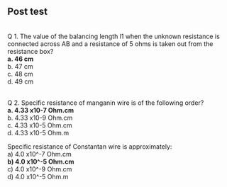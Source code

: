 ## Post test
<br>
Q 1. The value of the balancing length l1 when the unknown resistance is connected across AB and a resistance of 5 ohms is taken out from the resistance box?<br>
<b>a. 46 cm<br></b>
b. 47 cm<br>
c. 48 cm<br>
d. 49 cm<br><br>

Q 2. Specific resistance of manganin wire is of the following order?<br>
<b>a. 4.33 x10-7 Ohm.cm</b><br>
b. 4.33 x10-9 Ohm.cm<br>
c. 4.33 x10-5 Ohm.cm	<br>
d. 4.33 x10-5 Ohm.m<br>

Specific resistance of Constantan wire is approximately:<br>
a) 4.0 x10^-7 Ohm.cm <br>	<b>b) 4.0 x10^-5 Ohm.cm</b><br>	c) 4.0 x10^-9 Ohm.cm <br>	d) 4.0 x10^-5 Ohm.m


